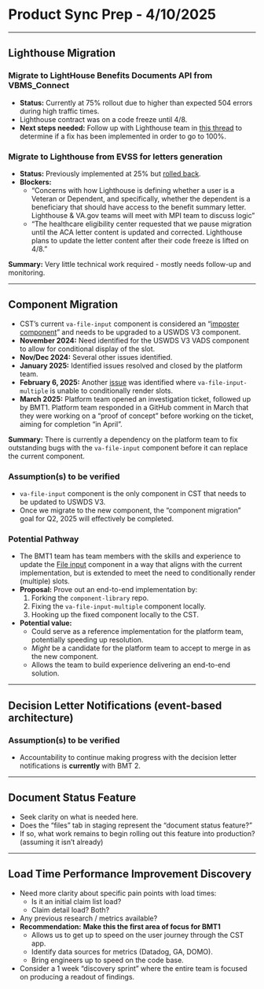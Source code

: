 # Product Sync Prep - 4/10/2025

---

## Lighthouse Migration

### Migrate to LightHouse Benefits Documents API from VBMS_Connect

-   **Status:** Currently at 75% rollout due to higher than expected 504 errors during high traffic times.
-   Lighthouse contract was on a code freeze until 4/8.
-   **Next steps needed:** Follow up with Lighthouse team in [this thread](https://dsva.slack.com/archives/C02CQP3RFFX/p1743599304727799?thread_ts=1742584692.152089&cid=C02CQP3RFFX) to determine if a fix has been implemented in order to go to 100%.

### Migrate to Lighthouse from EVSS for letters generation

-   **Status:** Previously implemented at 25% but [rolled back](https://dsva.slack.com/archives/C04KHCT3ZMY/p1743012653750079).
-   **Blockers:**
    -   “Concerns with how Lighthouse is defining whether a user is a Veteran or Dependent, and specifically, whether the dependent is a beneficiary that should have access to the benefit summary letter. Lighthouse & VA.gov teams will meet with MPI team to discuss logic”
    -   “The healthcare eligibility center requested that we pause migration until the ACA letter content is updated and corrected. Lighthouse plans to update the letter content after their code freeze is lifted on 4/8.”

**Summary:** Very little technical work required - mostly needs follow-up and monitoring.

---

## Component Migration

-   CST’s current `va-file-input` component is considered an “[imposter component](https://github.com/department-of-veterans-affairs/va.gov-team/issues/104547)” and needs to be upgraded to a USWDS V3 component.
-   **November 2024:** Need identified for the USWDS V3 VADS component to allow for conditional display of the slot.
-   **Nov/Dec 2024:** Several other issues identified.
-   **January 2025:** Identified issues resolved and closed by the platform team.
-   **February 6, 2025:** Another [issue](https://github.com/department-of-veterans-affairs/vets-design-system-documentation/issues/3785) was identified where `va-file-input-multiple` is unable to conditionally render slots.
-   **March 2025:** Platform team opened an investigation ticket, followed up by BMT1. Platform team responded in a GitHub comment in March that they were working on a “proof of concept” before working on the ticket, aiming for completion “in April”.

**Summary:** There is currently a dependency on the platform team to fix outstanding bugs with the `va-file-input` component before it can replace the current component.

### Assumption(s) to be verified

-   `va-file-input` component is the only component in CST that needs to be updated to USWDS V3.
-   Once we migrate to the new component, the “component migration” goal for Q2, 2025 will effectively be completed.

### Potential Pathway

-   The BMT1 team has team members with the skills and experience to update the [File input](https://design.va.gov/components/form/file-input#:~:text=This%20guida) component in a way that aligns with the current implementation, but is extended to meet the need to conditionally render (multiple) slots.
-   **Proposal:** Prove out an end-to-end implementation by:
    1.  Forking the `component-library` repo.
    2.  Fixing the `va-file-input-multiple` component locally.
    3.  Hooking up the fixed component locally to the CST.
-   **Potential value:**
    -   Could serve as a reference implementation for the platform team, potentially speeding up resolution.
    -   *Might* be a candidate for the platform team to accept to merge in as the new component.
    -   Allows the team to build experience delivering an end-to-end solution.

---

## Decision Letter Notifications (event-based architecture)

### Assumption(s) to be verified

-   Accountability to continue making progress with the decision letter notifications is **currently** with BMT 2.

---

## Document Status Feature

-   Seek clarity on what is needed here.
-   Does the “files” tab in staging represent the “document status feature?”
-   If so, what work remains to begin rolling out this feature into production? (assuming it isn’t already)

---

## Load Time Performance Improvement Discovery

-   Need more clarity about specific pain points with load times:
    -   Is it an initial claim list load?
    -   Claim detail load? Both?
-   Any previous research / metrics available?
-   **Recommendation:** **Make this the first area of focus for BMT1**
    -   Allows us to get up to speed on the user journey through the CST app.
    -   Identify data sources for metrics (Datadog, GA, DOMO).
    -   Bring engineers up to speed on the code base.
-   Consider a 1 week “discovery sprint” where the entire team is focused on producing a readout of findings.
